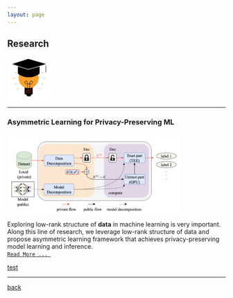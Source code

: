 ```yaml
---
layout: page
---
```


## Research

<img src="assets/fig/research.png" alt="drawing" width="100"/>

---

### Asymmetric Learning for Privacy-Preserving ML

<img src="assets/fig/asymml/overview.png" alt="drawing" width="400"/>

Exploring low-rank structure of **data** in machine learning is very important. 
Along this line of research, we leverage low-rank structure of data and propose asymmetric learning framework that
achieves privacy-preserving model learning and inference.  
[`Read More ... `](_posts/2022-07-29-asymml.md)

[test](_posts/2016-05-20-this-post-demonstrates-post-content-styles.md)

---

[back](./)
